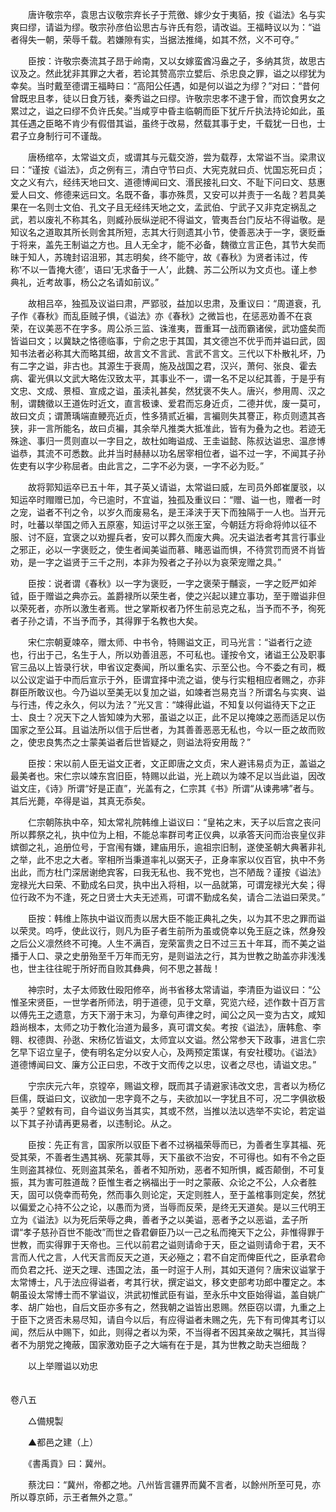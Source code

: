 <!-- { "loadSidebar": true } -->
　　唐许敬宗卒，袁思古议敬宗弃长子于荒徼、嫁少女于夷貊，按《谥法》名与实爽曰缪，请谥为缪。敬宗孙彦伯讼思古与许氏有怨，请改谥。王福畤议以为：“谥者得失一朝，荣辱千载。若嫌隙有实，当据法推绳，如其不然，义不可夺。”

　　臣按：许敬宗奏流其子昂于岭南，又以女嫁蛮酋冯盎之子，多纳其货，故思古议及之。然此犹非其罪之大者，若论其赞高宗立嬖后、杀忠良之罪，谥之以缪犹为幸矣。当时戴至德谓王福畤曰：“高阳公任遇，如是何以谥之为缪？”对曰：“昔何曾既忠且孝，徒以日食万钱，秦秀谥之曰缪。许敬宗忠孝不逮于曾，而饮食男女之累过之，谥之曰缪不负许氏矣。”当咸亨中昏主临朝而臣下犹斤斤执法持论如此，虽其任遇之臣略不肯少有假借其谥，虽终于改易，然载其事于史，千载犹一日也，士君子立身制行可不谨哉。

　　唐杨绾卒，太常谥文贞，或谓其与元载交游，尝为载荐，太常谥不当。梁肃议曰：“谨按《谥法》，贞之例有三，清白守节曰贞、大宪克就曰贞、忧国忘死曰贞；文之义有六，经纬天地曰文、道德博闻曰文、湣民接礼曰文、不耻下问曰文、慈惠爱人曰文、修德来远曰文。名既不备，事亦殊贯，又安可以并责于一名哉？若具美果在一名则士文伯、孔文子且无经纬天地之文，孟武伯、宁武子又非克定祸乱之武，若以废礼不称其名，则臧孙辰纵逆祀不得谥文，管夷吾台门反坫不得谥敬。是知议名之道取其所长则舍其所短，志其大行则遗其小节，使善恶决于一字，褒贬垂于将来，盖先王制谥之方也。且人无全才，能不必备，魏徵立言正色，其节大矣而昧于知人，苏瑰封诏沮邪，其志明矣，终不能守，故《春秋》为贤者讳过，传称‘不以一眚掩大德’，语曰‘无求备于一人’，此魏、苏二公所以为文贞也。谨上参典礼，近考故事，杨公之名请如前议。”

　　故相吕卒，独孤及议谥曰肃，严郢驳，益加以忠肃，及重议曰：“周道衰，孔子作《春秋》而乱臣贼子惧，《谥法》亦《春秋》之微旨也，在惩恶劝善不在哀荣，在议美恶不在字多。周公杀三监、诛淮夷，晋重耳一战而霸诸侯，武功盛矣而皆谥曰文；以冀缺之恪德临事，宁俞之忠于其国，其文德岂不优乎而并谥曰武，固知书法者必称其大而略其细，故言文不言武、言武不言文。三代以下朴散礼坏，乃有二字之谥，非古也。其源生于衰周，施及战国之君，汉兴，萧何、张良、霍去病、霍光俱以文武大略佐汉致太平，其事业不一，谓一名不足以纪其善，于是乎有文忠、文成、景桓、宣成之谥，虽渎礼甚矣，然犹褒不失人。唐兴，参用周、汉之制，谓魏徵以王道佐时近文，直言极谏、爱君而忘身近贞，二德并优，废一莫可，故曰文贞；谓萧瑀端直鲠亮近贞，性多猜贰近褊，言褊则失其謇正，称贞则遗其吝狭，非一言所能名，故曰贞褊，其余举凡推类大抵准此，皆有为叠为之也。若迹无殊途、事归一贯则直以一字目之，故杜如晦谥成、王圭谥懿、陈叔达谥忠、温彦博谥恭，其流不可悉数。此并当时赫赫以功名居宰相位者，谥不过一字，不闻其子孙佐吏有以字少称屈者。由此言之，二字不必为褒，一字不必为贬。”

　　故将郭知运卒已五十年，其子英乂请谥，太常谥曰威，左司员外郎崔厦驳，以知运卒时赗赠已加，今已逾时，不宜谥，独孤及重议曰：“赠、谥一也，赠者一时之宠，谥者不刊之令，以岁久而废易名，是王泽浃于天下而独隔于一人也。当开元时，吐蕃以举国之师入五原塞，知运讨平之以张王室，今朝廷方将命将帅以征不服、讨不庭，宜褒之以劝握兵者，安可以葬久而废大典。况夫谥法者考其言行事业之邪正，必以一字褒贬之，使生者闻美谥而慕、睹恶谥而惧，不待赏罚而贤不肖皆劝，是一字之谥贤于三千之刑，本非为殁者之子孙以为哀荣宠赠之具。”

　　臣按：说者谓《春秋》以一字为褒贬，一字之褒荣于黼衮，一字之贬严如斧钺，臣于赠谥之典亦云。盖爵禄所以荣生者，使之兴起以建立事功，至于赠谥非但以荣死者，亦所以激生者焉。世之掌斯权者乃怀生前忌克之私，当予而不予，徇死者子孙之请，不当予而予，其得罪于名教也大矣。

　　宋仁宗朝夏竦卒，赠太师、中书令，特赐谥文正，司马光言：“谥者行之迹也，行出于己，名生于人，所以劝善沮恶，不可私也。谨按令文，诸谥王公及职事官三品以上皆录行状，申省议定奏闻，所以重名实、示至公也。今不委之有司，概以公议定谥于中而后宣示于外，臣谓宜择中流之谥，使与行实粗相应者赐之，亦非群臣所敢议也。今乃谥以至美无以复加之谥，如竦者岂易克当？所谓名与实爽、谥与行违，传之永久，何以为法？”光又言：“竦得此谥，不知复以何谥待天下之正士、良士？况天下之人皆知竦为大邪，虽谥之以正，此不足以掩竦之恶而适足以伤国家之至公耳。且谥法所以信于后世者，为其善善恶恶无私也，今以一臣之故而败之，使忠良隽杰之士蒙美谥者后世皆疑之，则谥法将安用哉？”

　　臣按：宋以前人臣无谥文正者，文正即唐之文贞，宋人避讳易贞为正，盖谥之最美者也。宋仁宗以竦东宫旧臣，特赐以此谥，光上疏以为竦不足以当此谥，因改谥文庄，《诗》所谓“好是正直”，光盖有之，仁宗其《书》所谓“从谏弗咈”者与。其后光薨，卒得是谥，其真无忝矣。

　　仁宗朝陈执中卒，知太常礼院韩维上谥议曰：“皇祐之末，天子以后宫之丧问所以葬祭之礼，执中位为上相，不能总率群司考正仪典，以承答天问而治丧皇仪非嫔御之礼，追册位号，于宫闱有嫌，建庙用乐，逾祖宗旧制，遂使圣朝大典著非礼之举，此不忠之大者。宰相所当秉道率礼以弼天子，正身率家以仪百官，执中不务出此，而方杜门深居谢绝宾客，曰我无私也、我不党也，岂不陋哉？谨按《谥法》宠禄光大曰荣、不勤成名曰灵，执中出入将相，以一品就第，可谓宠禄光大矣；得位行政不为不逢，死之日贤士大夫无述焉，可谓不勤成名矣，请合二法谥曰荣灵。”

　　臣按：韩维上陈执中谥议而责以居大臣不能正典礼之失，以为其不忠之罪而谥以荣灵。呜呼，使此议行，则凡为臣子者生前所为虽或侥幸以免王庭之诛，然身殁之后公义凛然终不可掩。人生不满百，宠荣富贵之日不过三五十年耳，而不美之谥播于人口、录之史册殆至千万年而无穷，是则谥法之行，其为世教之助盖亦非浅浅也，世主往往昵于所好而自败其彝典，何不思之甚哉！

　　神宗时，太子太师致仕殴阳修卒，尚书省移太常请谥，李清臣为谥议曰：“公惟圣宋贤臣，一世学者所师法，明于道德，见于文章，究览六经，述作数十百万言以傅先王之遗意，方天下溺于末习，为章句声律之时，闻公之风一变为古文，咸知趋尚根本，太师之功于教化治道为最多，真可谓文矣。考按《谥法》，唐韩愈、李翱、权德舆、孙逖、宋杨亿皆谥文，太师宜以文谥。然公常参天下政事，进言仁宗乞早下诏立皇子，使有明名定分以安人心，及两预定策谋，有安社稷功。《谥法》道德博闻曰文、廉方公正曰忠，不改于文而传之以忠，议者之尽也，请谥文忠。”

　　宁宗庆元六年，京镗卒，赐谥文穆，既而其子请避家讳改文忠，言者以为杨亿巨儒，既谥曰文，议欲加一忠字竟不之与，夫欲加以一字犹且不可，况二字俱欲极美乎？望敕有司，自今谥议务当其实，其或不然，当推以法以选举不实论，若定谥以下其子孙请再更易者，以违制论。从之。

　　臣按：先正有言，国家所以驭臣下者不过祸福荣辱而已，为善者生享其福、死受其荣，不善者生遇其祸、死蒙其辱，天下虽欲不治安，不可得也。如有不令之臣生则盗其禄位、死则盗其荣名，善者不知所劝，恶者不知所惧，臧否颠倒，不可复振，其为害可胜道哉？臣惟生者之祸福出于一时之蒙蔽、众论之不公，人众者胜天，固可以侥幸而苟免，然而事久则论定，天定则胜人，至于盖棺事则定矣，然犹以偏爱之心持不公之论，以愚而为贤，当辱而反荣，是终无天道矣。是以三代明王立为《谥法》以为死后荣辱之典，善者予之以美谥，恶者予之以恶谥，孟子所谓“孝子慈孙百世不能改”而世之昏君僻臣乃以一己之私而掩天下之公，非惟得罪于世教，而实得罪于天帝也。三代以前君之谥则请命于天，臣之谥则请命于君，天不言而人代之言，人代天言而反天之道，天必殛之；君不自定而俾臣代之，臣承君命而负君之托、逆天之理、违国之法，虽一时逭于人刑，其如天道何？唐宋议谥掌于太常博士，凡于法应得谥者，考其行状，撰定谥文，移文吏部考功郎中覆定之。本朝虽设太常博士而不掌谥议，洪武初惟武臣有谥，至永乐中文臣始得谥，盖自姚广孝、胡广始也，自后文臣亦多有之，然我朝之谥皆出恩赐。然臣窃以谓，九重之上于臣下之贤否未易尽知，请自今以后，有应得谥者未赐之先，先下有司俾其考订以闻，然后从中赐下，如此，则得之者以为荣，不当得者不因其亲故之嘱托，其当得者不为朋党之掩蔽，国家激劝臣子之大端有在于是，其为世教之助夫岂细哉？

　　以上举赠谥以劝忠  
　 

卷八五

　　△備規製

　　▲都邑之建（上）

　　《書禹貢》曰：冀州。

　　蔡沈曰：“冀州，帝都之地。八州皆言疆界而冀不言者，以餘州所至可見，亦所以尊京師，示王者無外之意。”

